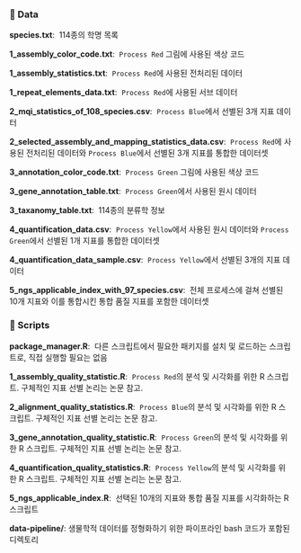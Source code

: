 <!--## Project Overview
**`대규모 의생명 데이터 파이프라인 구축 및 통계 분석을 통한 지표 개발`** <br> 

- 📄 **Publication** <br>[Benchmark study for evaluating the quality of reference genomes and gene annotations in 114 species](https://doi.org/10.3389/fvets.2023.1128570)
  
- 🏆 **Journal**: *Frontiers in Veterinary Science* (SCI, JCR Top 10%) &nbsp;&nbsp;**수의학 분야 상위 10% 국제 저널 게재**
  
- 📊 **Citation**: 2025.06 기준, 9회 인용 

- 🙋‍♂️ **My Contribution**: 공동 제 1저자 <br>문제 정의, 데이터 수집·전처리, 통계 분석 및 인사이트 도출, 시각화 등 **논문 전 과정에 50% 기여**
<br><br>

## Tech Stack
- **Programming**:
![R](https://img.shields.io/badge/R-276DC3?style=flat-square&logo=R&logoColor=white)
![Bash](https://img.shields.io/badge/Bash-4EAA25?style=flat-square&logo=gnubash&logoColor=white)

- **Visualization**:
![Illustrator](https://img.shields.io/badge/Illustrator-FF9A00?style=flat-square&logo=adobeillustrator&logoColor=white)
![ggplot2](https://img.shields.io/badge/ggplot2-2C3E50?style=flat-square&logo=ggplot2&logoColor=white)

- **Analysis**: `Data Preprocessing` `Data Normalization` `Exploratory Data Analysis` `Correlation Analysis` `Unsupervised Learning` `Data ETL pipeline`  `Visualization`

- **Data**
  - **기초 생물정보 통계 데이터** - 공식 생물정보 데이터베이스의 API를 활용한 자동 수집 (114종 x 50개 지표)
  - **대규모 염기서열 데이터** - 약 25TB 대규모 데이터 수집/ 전처리/ 정형화 파이프라인 구축을 통한 수집 (114종 x 51개 지표)

## Summary
### 🤔 Problem

현재 대부분의 생명과학 연구는 **두 가지 종류의 유전체 자료에 크게 의존**함. 그럼에도 불구하고, 다양한 종을 대상으로 **두 자료의 품질을 동시에 평가할 수 있는 체계적인 지표는 존재하지 않음**. 예컨대 사람이나 쥐처럼 활발히 연구된 종은 자료 품질이 높아 후속 연구의 신뢰성도 높을 수 있지만, 비주류 종은 품질이 낮을 가능성이 커 잘못된 연구 결과로 이어질 수 있음.

### 🔍 Approach & Workflow

이 문제를 해결하기 위해, **두 자료의 상대적 품질을 평가할 수 있는 지표를 선정하는 네 가지 프로세스**를 설계하였음

<img src="figures/Figure1.jpg" alt="Collected data structure and systematic workflow" width="700"/>

🟥 **Process Red**

공식 DB 기반 20개 지표 &nbsp;➔&nbsp;  전처리 &nbsp;➔&nbsp; EDA (기초 통계 분석, 그룹 간 비교 분석), 상관 분석 &nbsp;➔&nbsp; **3개 지표 선별**
<br>
> 지표 선택 시 어떻게 분석이 활용되었는가?

- 기존 품질 평가에 사용되던 지표를 포함한 일부 지표를 종의 특성에 맞춰 **정규화**한 뒤, 모든 지표 간 **상관 분석과 EDA**를 수행함

- 그 결과, 정규화된 기존 품질 지표와 강한 상관관계를 보이며, 동시에 품질이 높을 것이라 추정되는 **그룹에서 일관되게 높은/낮은 값**을 보이는 지표를 선별함 

- 지표의 **분포가 상향편중**되어 상대적 비교가 불가능 하거나, 연관성이 없는 지표들은 선별되지 않음
<br>

🟦 **Process Blue** 

파이프라인으로 확보한 37개 지표 &nbsp;➔&nbsp; 전처리 &nbsp;➔&nbsp; 상관 분석 &nbsp;➔&nbsp; **3개 지표 선별**
<br>
> 지표 선택 시 어떻게 분석이 활용되었는가?

- 37개 지표와 `Process Red`에서 선별된 3개 지표 간 **상관 분석**을 수행함

- 그 결과, 3개와 예상된 방향의 선형 관계를 가지며, 생물학적으로 해석이 가능한 지표들을 선별함 
<br>

🟩 **Process Green** 

공식 DB 기반 30개 지표 &nbsp;➔&nbsp; 전처리 &nbsp;➔&nbsp; 차원 축소, EDA, 상관 분석 &nbsp;➔&nbsp; **1개 지표 선별**
<br>
> 지표 선택 시 어떻게 분석이 활용되었는가?

- 활발하게 연구된 인간과 쥐 같은 종에 대비하여 상대적인 품질 수준을 측정할 수 있을 것이라는 가설을 세움 
 
- 30개 종류의 유전자 지표를 **주성분 분석**한 결과, PC1이 전체 분산의 77.92% 설명 가능했고 실제 다양성을 정량화한 척도인 Shannnon index와 매우 **강한 상관관계**를 보임
  
- 이후 PC1을 유전자 다양성 지표로 활용하여 각 지표와의 **상관 분석 및 EDA**를 수행한 결과, 인간과 같은 **모델 종에서 중요 유전자 수가 많고**, 기능이 **덜 알려진 유전자들도 다양하게 포함**되어 있음을 통해 가설을 증명함

- 위를 근거로, PC1을 상대적 품질 평가 지표로 선별함

<br>

🟨 **Process Yellow** 

파이프라인으로 확보한 14개 지표 &nbsp;➔&nbsp; 전처리 &nbsp;➔&nbsp; EDA, 상관 분석 &nbsp;➔&nbsp; **3개 지표 선별**
<br>
> 지표 선택 시 어떻게 분석이 활용되었는가?

- 평가하려는 자료의 **구조적 복잡성을 나타내는 변수**들을 계산하고, 이를 통해 수집한 14개 지표를 평가할 수 있을 것이라 가정함

- 자료의 구조적 복잡성 관련 변수와 14개 지표 간 **EDA**와 **상관 분석** 결과에 따라 생물학적 해석이 가능한 지표를 선별함

### 📈 Conclusion
선정된 총 10개 지표의 방향성 매칭 후, 가중 산술 평균을 이용하여 통합 ▶ 성공적으로 새로운 품질 평가 지표를 개발하였으며, 기존 연구와 비교하여 차별성을 검증함
<br><br>
## File Structure

분석 및 시각화 재현을 위한 데이터와 스크립트만 업로드하였음. 전체 데이터는 논문 부록 자료(Supplementary material)에서 확인할 수 있음.
-->
### 📁 Data 
**species.txt**: &nbsp;114종의 학명 목록

**1_assembly_color_code.txt**: &nbsp;`Process Red` 그림에 사용된 색상 코드

**1_assembly_statistics.txt**: &nbsp;`Process Red`에 사용된 전처리된 데이터

**1_repeat_elements_data.txt**: &nbsp;`Process Red`에 사용된 서브 데이터

**2_mqi_statistics_of_108_species.csv**: &nbsp;`Process Blue`에서 선별된 3개 지표 데이터 

**2_selected_assembly_and_mapping_statistics_data.csv**: &nbsp;`Process Red`에 사용된 전처리된 데이터와 `Process Blue`에서 선별된 3개 지표를 통합한 데이터셋

**3_annotation_color_code.txt**: &nbsp;`Process Green` 그림에 사용된 색상 코드

**3_gene_annotation_table.txt**: &nbsp;`Process Green`에서 사용된 원시 데이터 

**3_taxanomy_table.txt**: &nbsp;114종의 분류학 정보

**4_quantification_data.csv**: &nbsp;`Process Yellow`에서 사용된 원시 데이터와 `Process Green`에서 선별된 1개 지표를 통합한 데이터셋

**4_quantification_data_sample.csv**: &nbsp;`Process Yellow`에서 선별된 3개의 지표 데이터

**5_ngs_applicable_index_with_97_species.csv**: &nbsp;전체 프로세스에 걸쳐 선별된 10개 지표와 이를 통합시킨 통합 품질 지표를 포함한 데이터셋


### 📑 Scripts
**package_manager.R**: &nbsp;다른 스크립트에서 필요한 패키지를 설치 및 로드하는 스크립트로, 직접 실행할 필요는 없음

**1_assembly_quality_statistic.R**: &nbsp;`Process Red`의 분석 및 시각화를 위한 R 스크립트. 구체적인 지표 선별 논리는 논문 참고.

**2_alignment_quality_statistics.R**: &nbsp;`Process Blue`의 분석 및 시각화를 위한 R 스크립트. 구체적인 지표 선별 논리는 논문 참고.

**3_gene_annotation_quality_statistic.R**: &nbsp;`Process Green`의 분석 및 시각화를 위한 R 스크립트. 구체적인 지표 선별 논리는 논문 참고.

**4_quantification_quality_statistics.R**: &nbsp;`Process Yellow`의 분석 및 시각화를 위한 R 스크립트. 구체적인 지표 선별 논리는 논문 참고.

**5_ngs_applicable_index.R**: &nbsp;선택된 10개의 지표와 통합 품질 지표를 시각화하는 R 스크립트

**data-pipeline/**: 생물학적 데이터를 정형화하기 위한 파이프라인 bash 코드가 포함된 디렉토리 


